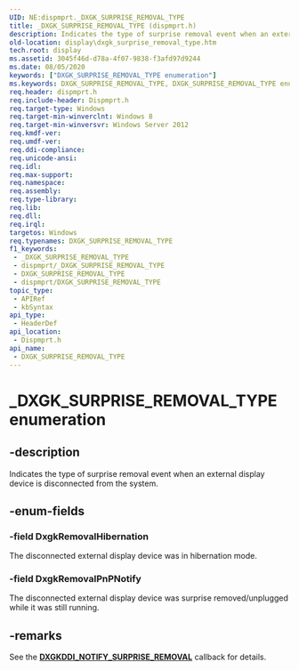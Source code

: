 ```yaml
---
UID: NE:dispmprt._DXGK_SURPRISE_REMOVAL_TYPE
title: _DXGK_SURPRISE_REMOVAL_TYPE (dispmprt.h)
description: Indicates the type of surprise removal event when an external display device is disconnected from the system.
old-location: display\dxgk_surprise_removal_type.htm
tech.root: display
ms.assetid: 3045f46d-d78a-4f07-9838-f3afd97d9244
ms.date: 08/05/2020
keywords: ["DXGK_SURPRISE_REMOVAL_TYPE enumeration"]
ms.keywords: DXGK_SURPRISE_REMOVAL_TYPE, DXGK_SURPRISE_REMOVAL_TYPE enumeration [Display Devices], DxgkRemovalHibernation, _DXGK_SURPRISE_REMOVAL_TYPE, display.dxgk_surprise_removal_type, dispmprt/DXGK_SURPRISE_REMOVAL_TYPE, dispmprt/DxgkRemovalHibernation
req.header: dispmprt.h
req.include-header: Dispmprt.h
req.target-type: Windows
req.target-min-winverclnt: Windows 8
req.target-min-winversvr: Windows Server 2012
req.kmdf-ver: 
req.umdf-ver: 
req.ddi-compliance: 
req.unicode-ansi: 
req.idl: 
req.max-support: 
req.namespace: 
req.assembly: 
req.type-library: 
req.lib: 
req.dll: 
req.irql: 
targetos: Windows
req.typenames: DXGK_SURPRISE_REMOVAL_TYPE
f1_keywords:
 - _DXGK_SURPRISE_REMOVAL_TYPE
 - dispmprt/_DXGK_SURPRISE_REMOVAL_TYPE
 - DXGK_SURPRISE_REMOVAL_TYPE
 - dispmprt/DXGK_SURPRISE_REMOVAL_TYPE
topic_type:
 - APIRef
 - kbSyntax
api_type:
 - HeaderDef
api_location:
 - Dispmprt.h
api_name:
 - DXGK_SURPRISE_REMOVAL_TYPE
---
```


# _DXGK_SURPRISE_REMOVAL_TYPE enumeration


## -description

Indicates the type of surprise removal event when an external display device is disconnected  from the system.

## -enum-fields

### -field DxgkRemovalHibernation

The disconnected external display device was in hibernation mode.

### -field DxgkRemovalPnPNotify

The disconnected external display device was surprise removed/unplugged while it was still running.

## -remarks

See the [**DXGKDDI_NOTIFY_SURPRISE_REMOVAL**](nc-dispmprt-dxgkddi_notify_surprise_removal.md) callback for details.

